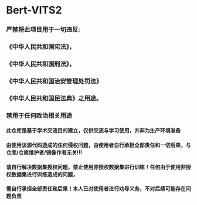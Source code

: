 # Bert-VITS2

### 严禁将此项目用于一切违反:
### 《中华人民共和国宪法》，
### 《中华人民共和国刑法》，
### 《中华人民共和国治安管理处罚法》
### 《中华人民共和国民法典》之用途。
### 禁用于任何政治相关用途
   
#### 此仓库是基于学术交流目的建立，仅供交流与学习使用，并非为生产环境准备
   
#### 由使用该源代码造成的任何侵权问题，由使用者自行承担全部责任和一切后果，与仓库/仓库维护者/镜像作者无关!!!
    
#### 请自行解决数据集授权问题，禁止使用非授权数据集进行训练！任何由于使用非授权数据集进行训练造成的问题，
#### 需自行承担全部责任和后果！本人已对使用者进行劝导义务，不对后续可能存在问题负责

